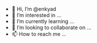 - 👋 Hi, I’m @enkyad
- 👀 I’m interested in ...
- 🌱 I’m currently learning ...
- 💞️ I’m looking to collaborate on ...
- 📫 How to reach me ...

<!---
enkyad/enkyad is a ✨ special ✨ repository because its `README.md` (this file) appears on your GitHub profile.
You can click the Preview link to take a look at your changes.
--->

